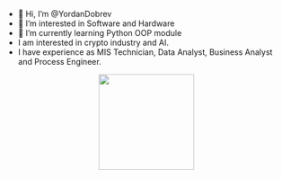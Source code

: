 - 👋 Hi, I’m @YordanDobrev
- 👀 I’m interested in Software and Hardware
- 🌱 I’m currently learning Python OOP module
- I am interested in crypto industry and AI.
- I have experience as MIS Technician, Data Analyst, Business Analyst and Process Engineer.
<p align="center">
<img
src='https://github.com/YordanDobrev/GIF/assets/145679398/0bff60cb-0638-4df5-8c15-897e3806d7bb'
width="170" height="170"/>
</p>
